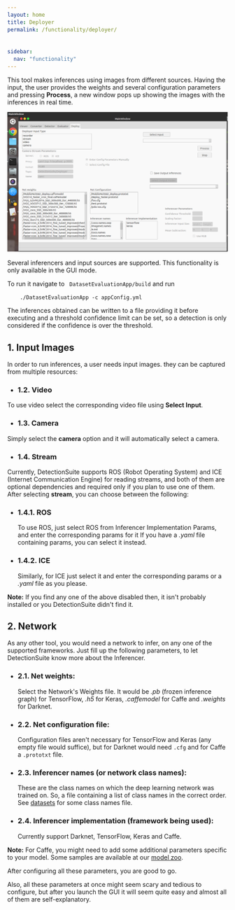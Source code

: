 ```yaml
---
layout: home
title: Deployer
permalink: /functionality/deployer/


sidebar:
  nav: "functionality"
---
```


This tool makes inferences using images from different sources. Having the input, the user provides the weights and several configuration parameters
and pressing **Process**, a new window pops up showing the images with the inferences in real time.

![DetectionSuite StartUp](../../assets/images/detection_suite_gui.png)

Several inferencers and input sources are supported. This functionality is only available in the GUI mode.


To run it navigate to ``` DatasetEvaluationApp/build``` and run

```
    ./DatasetEvaluationApp -c appConfig.yml 
```

The inferences obtained can be written to a file providing it before executing and a threshold confidence 
limit can be set, so a detection is only considered if the confidence is over the threshold.

## 1. Input Images
In order to run inferences, a user needs input images. they can be captured from multiple resources:

* ### 1.2. Video
To use video select the corresponding video file using **Select Input**.

* ### 1.3. Camera
Simply select the **camera** option and it will automatically select a camera.

* ### 1.4. Stream
Currently, DetectionSuite supports ROS (Robot Operating System) and ICE (Internet Communication Engine) for reading streams,
and both of them are optional dependencies and required only if you plan to use one of them.
After selecting **stream**, you can choose between the following:

   * ### 1.4.1. ROS
        To use ROS, just select ROS from Inferencer Implementation Params, and enter the corresponding params for it
        If you have a *.yaml* file containing params, you can select it instead.

   * ### 1.4.2. ICE
        Similarly, for ICE just select it and enter the corresponding params or a *.yaml* file as you please.

**Note:** If you find any one of the above disabled then, it isn't probably installed or you DetectionSuite didn't find it.

## 2. Network
As any other tool, you would need a network to infer, on any one of the supported frameworks. Just fill up the following parameters,
to let DetectionSuite know more about the Inferencer.
    
   * ### 2.1. Net weights:
        Select the Network's Weights file. It would be *.pb* (frozen inference graph) for TensorFlow, 
        *.h5* for Keras, *.caffemodel* for Caffe and *.weights* for Darknet.
   * ### 2.2. Net configuration file:
        Configuration files aren't necessary for TensorFlow and Keras (any empty file would suffice), but for Darknet would need ```.cfg``` and for Caffe a ```.prototxt``` file.
   * ### 2.3. Inferencer names (or network class names):
        These are the class names on which the deep learning network was trained on. So, a file containing a list of class names in the correct order.
        See [datasets](../class_names/) for some class names file.
   * ### 2.4. Inferencer implementation (framework being used):
        Currently support Darknet, TensorFlow, Keras and Caffe.  

**Note:** For Caffe, you might need to add some additional parameters specific to your model. Some samples are available at our [model zoo](../model_zoo/).
   
After configuring all these parameters, you are good to go.  
  
Also, all these parameters at once might seem scary and tedious to configure, but after you launch the GUI it will seem quite easy
and almost all of them are self-explanatory.